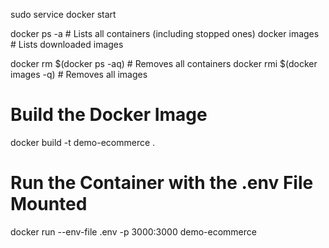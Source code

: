 sudo service docker start


docker ps -a        # Lists all containers (including stopped ones)
docker images       # Lists downloaded images


docker rm $(docker ps -aq)      # Removes all containers
docker rmi $(docker images -q)  # Removes all images


# Build the Docker Image
docker build -t demo-ecommerce .


# Run the Container with the .env File Mounted
docker run --env-file .env -p 3000:3000 demo-ecommerce
